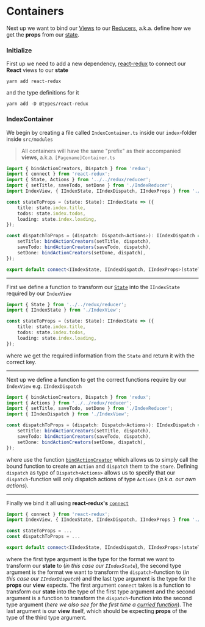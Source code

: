 # Containers

Next up we want to bind our [Views](/VIEWS.md) to our [Reducers](/REDUCERS.md), a.k.a. define how we get the **props** from our [state](http://redux.js.org/docs/basics/Reducers.html).

### Initialize

First up we need to add a new dependency, [react-redux](https://github.com/reactjs/react-redux) to connect our **React** views to our **state**
```
yarn add react-redux
```
and the type definitions for it
```
yarn add -D @types/react-redux
```

### IndexContainer

We begin by creating a file called `IndexContainer.ts` inside our `index`-folder inside `src/modules`
> All containers will have the same "prefix" as their accompanied **views**, a.k.a. `[Pagename]Container.ts`

```typescript
import { bindActionCreators, Dispatch } from 'redux';
import { connect } from 'react-redux';
import { State, Actions } from '../../redux/reducer';
import { setTitle, saveTodo, setDone } from './IndexReducer';
import IndexView, { IIndexState, IIndexDispatch, IIndexProps } from './IndexView';

const stateToProps = (state: State): IIndexState => ({
    title: state.index.title,
    todos: state.index.todos,
    loading: state.index.loading,
});

const dispatchToProps = (dispatch: Dispatch<Actions>): IIndexDispatch => ({
    setTitle: bindActionCreators(setTitle, dispatch),
    saveTodo: bindActionCreators(saveTodo, dispatch),
    setDone: bindActionCreators(setDone, dispatch),
});

export default connect<IIndexState, IIndexDispatch, IIndexProps>(stateToProps, dispatchToProps)(IndexView);
```

---

First we define a function to transform our [`State`](/REDUX.md#reducer) into the `IIndexState` required by our `IndexView`
```typescript
import { State } from '../../redux/reducer';
import { IIndexState } from './IndexView';

const stateToProps = (state: State): IIndexState => ({
    title: state.index.title,
    todos: state.index.todos,
    loading: state.index.loading,
});
```
where we get the required information from the `State` and return it with the correct key.

---

Next up we define a function to get the correct functions require by our `IndexView` e.g. `IIndexDispatch`
```typescript
import { bindActionCreators, Dispatch } from 'redux';
import { Actions } from '../../redux/reducer';
import { setTitle, saveTodo, setDone } from './IndexReducer';
import { IIndexDispatch } from './IndexView';

const dispatchToProps = (dispatch: Dispatch<Actions>): IIndexDispatch => ({
    setTitle: bindActionCreators(setTitle, dispatch),
    saveTodo: bindActionCreators(saveTodo, dispatch),
    setDone: bindActionCreators(setDone, dispatch),
});
```
where use the function [`bindActionCreator`](http://redux.js.org/docs/api/bindActionCreators.html) which allows us to simply call the bound function to create an `Action` and `dispatch` them to the `store`. Defining `dispatch` as type of `Dispatch<Actions>` allows us to specify that our `dispatch`-function will only dispatch actions of type `Actions` (*a.k.a. our own actions*).

---

Finally we bind it all using **react-redux's** [`connect`](https://github.com/reactjs/react-redux/blob/master/docs/api.md#connectmapstatetoprops-mapdispatchtoprops-mergeprops-options)
```typescript
import { connect } from 'react-redux';
import IndexView, { IIndexState, IIndexDispatch, IIndexProps } from './IndexView';

const stateToProps = ...
const dispatchToProps = ...

export default connect<IIndexState, IIndexDispatch, IIndexProps>(stateToProps, dispatchToProps)(IndexView);
```
where the first type argument is the type for the format we want to transform our **state** to (*in this case our `IIndexState`*), the second type argument is the format we want to transform the `dispatch`-function to (*in this case our `IIndexDispatch`*) and the last type argument is the type for the **props** our **view** expects. The first argument `connect` takes is a function to transform our **state** into the type of the first type argument and the second argument is a function to transform the `dispatch`-function into the second type argument (*here we also see for the first time a [curried function](https://en.wikipedia.org/wiki/Currying)*). The last argument is our **view** itself, which should be expecting **props** of the type of the third type argument.
